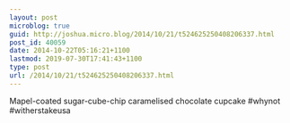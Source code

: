 ```yaml
---
layout: post
microblog: true
guid: http://joshua.micro.blog/2014/10/21/t524625250408206337.html
post_id: 40059
date: 2014-10-22T05:16:21+1100
lastmod: 2019-07-30T17:41:43+1100
type: post
url: /2014/10/21/t524625250408206337.html
---
```

Mapel-coated sugar-cube-chip caramelised chocolate cupcake #whynot #witherstakeusa
